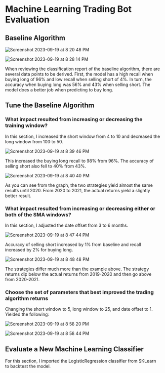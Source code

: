 # Machine Learning Trading Bot Evaluation

## Baseline Algorithm

![Screenshot 2023-09-19 at 8 20 48 PM](https://github.com/br4nders0n/module_14_challenge/assets/133409952/a5f149e8-31e7-48c0-bb8d-a572d1d71a0a)

![Screenshot 2023-09-19 at 8 28 14 PM](https://github.com/br4nders0n/module_14_challenge/assets/133409952/0e9c6b89-85d3-4bb4-bc1b-4cbd7490e735)

When reviewing the classification report of the baseline algorithm, there are several data points to be derived. First, the model has a high recall when buying long of 96% and low recall when selling short of 4%. In turn, the accuracy when buying long was 56% and 43% when selling short. The model does a better job when predicting to buy long.

## Tune the Baseline Algorithm

### What impact resulted from increasing or decreasing the training window?
In this section, I increased the short window from 4 to 10 and decreased the long window from 100 to 50. 

![Screenshot 2023-09-19 at 8 39 46 PM](https://github.com/br4nders0n/module_14_challenge/assets/133409952/c96b9776-5627-489b-8ec4-e3729a7b4a8a)

This increased the buying long recall to 98% from 96%. The accuracy of selling short also fell to 40% from 43%. 

![Screenshot 2023-09-19 at 8 40 40 PM](https://github.com/br4nders0n/module_14_challenge/assets/133409952/21be9bfd-5170-4e9d-8e57-0021cb175634)

As you can see from the graph, the two strategies yield almost the same results until 2020. From 2020 to 2021, the actual returns yield a slightly better result. 

### What impact resulted from increasing or decreasing either or both of the SMA windows?

In this section, I adjusted the date offset from 3 to 6 months. 

![Screenshot 2023-09-19 at 8 47 44 PM](https://github.com/br4nders0n/module_14_challenge/assets/133409952/fd1c577d-820f-4710-a074-fe0cd3fe503c)

Accuracy of selling short increased by 1% from baseline and recall increased by 2% for buying long. 

![Screenshot 2023-09-19 at 8 48 48 PM](https://github.com/br4nders0n/module_14_challenge/assets/133409952/af2643dc-05ec-4617-847b-8c379b02ac31)

The strategies differ much more than the example above. The strategy returns dip below the actual returns from 2019-2020 and then go above from 2020-2021.

### Choose the set of parameters that best improved the trading algorithm returns

Changing the short window to 5, long window to 25, and date offset to 1. Yielded the following:

![Screenshot 2023-09-19 at 8 58 20 PM](https://github.com/br4nders0n/module_14_challenge/assets/133409952/9f09e410-0ee8-4cfe-9c78-55a9e150159a)

![Screenshot 2023-09-19 at 8 58 44 PM](https://github.com/br4nders0n/module_14_challenge/assets/133409952/58464187-434c-4cf3-ac78-bed14b5ad3fa)

## Evaluate a New Machine Learning Classifier

For this section, I imported the LogisticRegression classifier from SKLearn to backtest the model.
